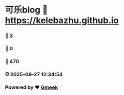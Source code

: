 # 可乐blog :link: https://kelebazhu.github.io 
### :page_facing_up: [3](https://kelebazhu.github.io/tag.html) 
### :speech_balloon: 0 
### :hibiscus: 470 
### :alarm_clock: 2025-09-27 12:34:54 
### Powered by :heart: [Gmeek](https://github.com/Meekdai/Gmeek)
